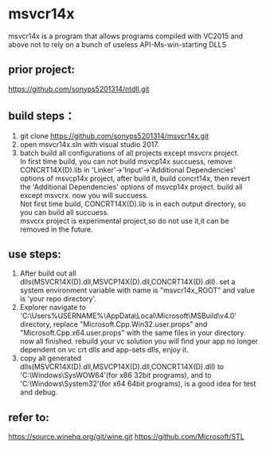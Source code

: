 # msvcr14x 
msvcr14x is a program that allows programs compiled with VC2015 and above not to rely on a bunch of useless API-Ms-win-starting DLLS

## prior project:
https://github.com/sonyps5201314/ntdll.git

## build steps：
1. git clone https://github.com/sonyps5201314/msvcr14x.git  
2. open msvcr14x.sln with visual studio 2017.  
3. batch build all configurations of all projects except msvcrx project.  
In first time build, you can not build msvcp14x succuess, remove CONCRT14X(D).lib in 'Linker'->'Input'->'Additional Dependencies' options of msvcp14x project, after build it, build concrt14x, then revert the 'Additional Dependencies' options of msvcp14x project. build all except msvcrx. now you will succuess.  
Not first time build, CONCRT14X(D).lib is in each output directory, so you can build all succuess.  
msvcrx project is experimental project,so do not use it,it can be removed in the future.  
  
## use steps:
1. After build out all dlls(MSVCR14X(D).dll,MSVCP14X(D).dll,CONCRT14X(D).dll). set a system environment variable with name is "msvcr14x_ROOT" and value is 'your repo directory'.  
2. Explorer navigate to 'C:\Users\%USERNAME%\AppData\Local\Microsoft\MSBuild\v4.0\' directory, replace "Microsoft.Cpp.Win32.user.props" and "Microsoft.Cpp.x64.user.props" with the same files in your directory. now all finished. rebuild your vc solution you will find your app no longer dependent on vc crt dlls and app-sets dlls, enjoy it.  
3. copy all generated dlls(MSVCR14X(D).dll,MSVCP14X(D).dll,CONCRT14X(D).dll) to 'C:\Windows\SysWOW64'(for x86 32bit programs), and to 'C:\Windows\System32'(for x64 64bit programs), is a good idea for test and debug.

## refer to:
https://source.winehq.org/git/wine.git
https://github.com/Microsoft/STL
